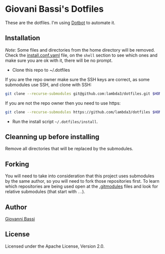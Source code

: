 # Giovani Bassi's Dotfiles

These are the dotfiles. I'm using
[Dotbot](https://github.com/anishathalye/dotbot)
to automate it.

## Installation

*Note:* Some files and directories from the home directory will be removed. Check the
[install.conf.yaml](https://github.com/lambda3/dotfiles/blob/master/install.conf.yaml)
file, on the `shell` section to see which ones and make sure you are ok with it,
there will be no prompt.

* Clone this repo to ~/.dotfiles

If you are the repo owner make sure the SSH keys are correct, as some submodules
use SSH, and clone with SSH:

````bash
git clone --recurse-submodules git@github.com:lambda3/dotfiles.git $HOME/.dotfiles
````

If you are not the repo owner then you need to use https:

````bash
git clone --recurse-submodules https://github.com/lambda3/dotfiles $HOME/.dotfiles
````

* Run the install script `~/.dotfiles/install`.

## Cleanning up before installing

Remove all directories that will be replaced by the submodules.

## Forking

You will need to take into consideration that this project uses submodules by
the same author, so you will need to fork those repositories first.
To learn which repositories are being used open at the [.gitmodules]() files and
look for relative submodules (that start with `..`).

## Author

[Giovanni Bassi](https://twitter.com/giovannibassi)

## License

Licensed under the Apache License, Version 2.0.
